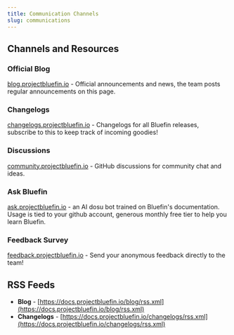 ```yaml
---
title: Communication Channels
slug: communications
---
```


## Channels and Resources

### Official Blog

[blog.projectbluefin.io](https://blog.projectbluefin.io/) - Official announcements and news, the team posts regular announcements on this page.

### Changelogs

[changelogs.projectbluefin.io](https://changelogs.projectbluefin.io) - Changelogs for all Bluefin releases, subscribe to this to keep track of incoming goodies!

### Discussions

[community.projectbluefin.io](https://community.projectbluefin.io) - GitHub discussions for community chat and ideas.

### Ask Bluefin

[ask.projectbluefin.io](https://ask.projectbluefin.io) - an AI dosu bot trained on Bluefin's documentation. Usage is tied to your github account, generous monthly free tier to help you learn Bluefin.

### Feedback Survey

[feedback.projectbluefin.io](https://feedback.projectbluefin.io) - Send your anonymous feedback directly to the team!

## RSS Feeds

- **Blog** - [https://docs.projectbluefin.io/blog/rss.xml](https://docs.projectbluefin.io/blog/rss.xml)
- **Changelogs** - [https://docs.projectbluefin.io/changelogs/rss.xml](https://docs.projectbluefin.io/changelogs/rss.xml)
